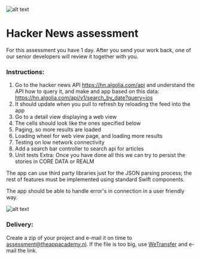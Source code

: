 ![alt text](https://i.imgur.com/IrpJNEc.png)

# Hacker News assessment 

For this assessment you have 1 day. After you send your work back, one of our senior developers will review it together with you. 


### Instructions: 
1. Go to the hacker news API https://hn.algolia.com/api and understand the API how to query it, and make and app based on this data: https://hn.algolia.com/api/v1/search_by_date?query=ios 
2. It should update when you pull to refresh by reloading the feed into the app
3. Go to a detail view displaying a web view
4. The cells should look like the ones specified below
5. Paging, so more results are loaded
6. Loading wheel for web view page, and loading more results
7. Testing on low network connectivity
8. Add a search bar controller to search api for articles
9. Unit tests
Extra: Once you have done all this we can try to persist the stories in CORE DATA or REALM

The app can use third party libraries just for the JSON parsing process; the rest of features must be implemented using standard Swift components.

The app should be able to handle error's in connection in a user friendly way.

![alt text](https://i.imgur.com/vPZ4ASK.png)

### Delivery:

Create a zip of your project and e-mail it on time to assessment@theappacademy.nl. If the file is too big, use [WeTransfer](https://wetransfer.com/) and e-mail the link.
